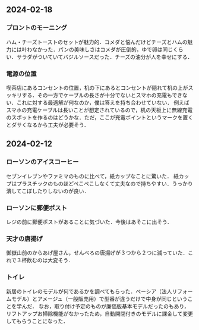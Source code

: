 ## 2024-02-18
### プロントのモーニング
ハム・チーズトーストのセットが魅力的．コメダと悩んだけどチーズとハムの魅力には叶わなかった．パンの美味しさはコメダが圧倒的，ゆで卵は同じくらい．サラダがついていてバジルソースだった．チーズの油分が人を幸せにする．

### 電源の位置
喫茶店にあるコンセントの位置，机の下にあるとコンセントが隠れて机の上がスッキリする．その一方でケーブルの長さが十分でないとスマホの充電もできない．これに対する最適解が何なのか，僕は答えを持ち合わせていない．
例えばスマホの充電ケーブルは長いことが想定されているので，机の天板上に無線充電のスポットを作るのはどうかな．ただ，ここが充電ポイントというマークを置くとダサくなるから工夫が必要そう．


## 2024-02-12
### ローソンのアイスコーヒー
セブンイレブンやファミマのものに比べて，紙カップなことに驚いた．
紙カップはプラスチックのものほどぺこぺこしなくて丈夫なので持ちやすい．うっかり潰してこぼしたりしないのが良い．  

### ローソンに郵便ポスト
レジの前に郵便ポストがあることに気づいた．今後はあそこに出そう．

### 天才の唐揚げ
御嶽山前のからあげ屋さん，せんべろの唐揚げが３つから２つに減っていた．これで３杯飲むのは大変そう．

### トイレ
新居のトイレのモデルが何であるかを調べてもらった．ベーシア（法人リフォームモデル）とアメージュ（一般販売用）で型番が違うだけで中身が同じということを学んだ．
なお，取り付け予定のものが廉価版基本モデルだったのもあり，リフトアップお掃除機能がなかったため，自動開閉付きのモデルに課金して変更してもらうことになった．


